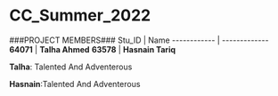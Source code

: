 # CC_Summer_2022

###PROJECT MEMBERS###
Stu_ID | Name
------------ | -------------
**64071** | **Talha Ahmed**
**63578** | **Hasnain Tariq**

**Talha**: Talented And Adventerous

**Hasnain**:Talented And Adventerous
